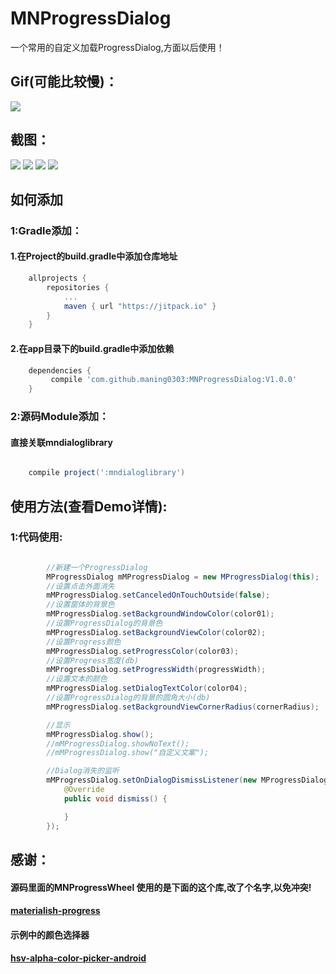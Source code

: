 # MNProgressDialog
一个常用的自定义加载ProgressDialog,方面以后使用！

## Gif(可能比较慢)：
![](https://github.com/maning0303/MNProgressDialog/raw/master/screenshots/MN_ProgressDialog.gif)

## 截图：
![](https://github.com/maning0303/MNProgressDialog/raw/master/screenshots/MN_ProgressDialog_Screenshot_001.png)
![](https://github.com/maning0303/MNProgressDialog/raw/master/screenshots/MN_ProgressDialog_Screenshot_003.png)
![](https://github.com/maning0303/MNProgressDialog/raw/master/screenshots/MN_ProgressDialog_Screenshot_002.png)
![](https://github.com/maning0303/MNProgressDialog/raw/master/screenshots/MN_ProgressDialog_Screenshot_004.png)


## 如何添加
### 1:Gradle添加：
#### 1.在Project的build.gradle中添加仓库地址

``` gradle
	allprojects {
		repositories {
			...
			maven { url "https://jitpack.io" }
		}
	}
```

#### 2.在app目录下的build.gradle中添加依赖
``` gradle
	dependencies {
	     compile 'com.github.maning0303:MNProgressDialog:V1.0.0'
	}
```

### 2:源码Module添加：
#### 直接关联mndialoglibrary

``` gradle

	compile project(':mndialoglibrary')

```


## 使用方法(查看Demo详情):

### 1:代码使用:
``` java

        //新建一个ProgressDialog
        MProgressDialog mMProgressDialog = new MProgressDialog(this);
        //设置点击外面消失
        mMProgressDialog.setCanceledOnTouchOutside(false);
        //设置窗体的背景色
        mMProgressDialog.setBackgroundWindowColor(color01);
        //设置ProgressDialog的背景色
        mMProgressDialog.setBackgroundViewColor(color02);
        //设置Progress颜色
        mMProgressDialog.setProgressColor(color03);
        //设置Progress宽度(db)
        mMProgressDialog.setProgressWidth(progressWidth);
        //设置文本的颜色
        mMProgressDialog.setDialogTextColor(color04);
        //设置ProgressDialog的背景的圆角大小(db)
        mMProgressDialog.setBackgroundViewCornerRadius(cornerRadius);

        //显示
        mMProgressDialog.show();
        //mMProgressDialog.showNoText();
        //mMProgressDialog.show("自定义文案");

        //Dialog消失的监听
        mMProgressDialog.setOnDialogDismissListener(new MProgressDialog.OnDialogDismissListener() {
            @Override
            public void dismiss() {

            }
        });

```

## 感谢：
#### 源码里面的MNProgressWheel 使用的是下面的这个库,改了个名字,以免冲突!
#### [materialish-progress](https://github.com/pnikosis/materialish-progress)
#### 示例中的颜色选择器
#### [hsv-alpha-color-picker-android](https://github.com/martin-stone/hsv-alpha-color-picker-android)
